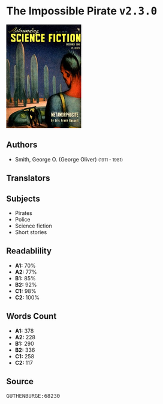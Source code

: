 # The Impossible Pirate <kbd>v2.3.0</kbd>

![](./cover.medium.jpg "")

## Authors


 - Smith, George O. (George Oliver) <small>(1911 - 1981)</small>

## Translators



## Subjects


 - Pirates
 - Police
 - Science fiction
 - Short stories

## Readablility


 - **A1:** 70%
 - **A2:** 77%
 - **B1:** 85%
 - **B2:** 92%
 - **C1:** 98%
 - **C2:** 100%

## Words Count


 - **A1:** 378
 - **A2:** 228
 - **B1:** 290
 - **B2:** 336
 - **C1:** 258
 - **C2:** 117

## Source


<kbd>GUTHENBURGE:68230</kbd>
